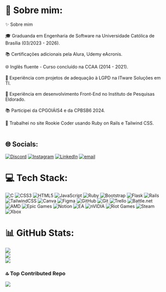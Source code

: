 # 💫 Sobre mim:
✨ Sobre mim<br><br>🎓 Graduanda em Engenharia de Software na Universidade Católica de Brasília (03/2023 - 2026).<br><br>📚 Certificações adicionais pela Alura, Udemy eAcronis.<br><br>🌐 Inglês fluente - Curso concluído na CCAA (2014 - 2021).<br><br>💼 Experiência com projetos de adequação à LGPD na ITware Soluções em TI.<br><br>💼 Experiência em desenvolvimento Front-End no Instituto de Pesquisas Eldorado.<br><br>📚 Participei da CPGOIÁIS4 e da CPBSB6 2024.<br><br>🚀 Trabalhei no site Rookie Coder usando Ruby on Rails e Tailwind CSS.<br><br>


## 🌐 Socials:
[![Discord](https://img.shields.io/badge/Discord-%237289DA.svg?logo=discord&logoColor=white)](https://discord.gg/aninhaww) [![Instagram](https://img.shields.io/badge/Instagram-%23E4405F.svg?logo=Instagram&logoColor=white)](https://instagram.com/ana.lurm) [![LinkedIn](https://img.shields.io/badge/LinkedIn-%230077B5.svg?logo=linkedin&logoColor=white)](https://linkedin.com/in/ana-luiza-rodrigues-machado) [![email](https://img.shields.io/badge/Email-D14836?logo=gmail&logoColor=white)](mailto:anarmachadolu@gmail.com) 

# 💻 Tech Stack:
![C](https://img.shields.io/badge/c-%2300599C.svg?style=flat-square&logo=c&logoColor=white) ![CSS3](https://img.shields.io/badge/css3-%231572B6.svg?style=flat-square&logo=css3&logoColor=white) ![HTML5](https://img.shields.io/badge/html5-%23E34F26.svg?style=flat-square&logo=html5&logoColor=white) ![JavaScript](https://img.shields.io/badge/javascript-%23323330.svg?style=flat-square&logo=javascript&logoColor=%23F7DF1E) ![Ruby](https://img.shields.io/badge/ruby-%23CC342D.svg?style=flat-square&logo=ruby&logoColor=white) ![Bootstrap](https://img.shields.io/badge/bootstrap-%238511FA.svg?style=flat-square&logo=bootstrap&logoColor=white) ![Flask](https://img.shields.io/badge/flask-%23000.svg?style=flat-square&logo=flask&logoColor=white) ![Rails](https://img.shields.io/badge/rails-%23CC0000.svg?style=flat-square&logo=ruby-on-rails&logoColor=white) ![TailwindCSS](https://img.shields.io/badge/tailwindcss-%2338B2AC.svg?style=flat-square&logo=tailwind-css&logoColor=white) ![Canva](https://img.shields.io/badge/Canva-%2300C4CC.svg?style=flat-square&logo=Canva&logoColor=white) ![Figma](https://img.shields.io/badge/figma-%23F24E1E.svg?style=flat-square&logo=figma&logoColor=white) ![GitHub](https://img.shields.io/badge/github-%23121011.svg?style=flat-square&logo=github&logoColor=white) ![Git](https://img.shields.io/badge/git-%23F05033.svg?style=flat-square&logo=git&logoColor=white) ![Trello](https://img.shields.io/badge/Trello-%23026AA7.svg?style=flat-square&logo=Trello&logoColor=white) ![Battle.net](https://img.shields.io/badge/battle.net-%2300AEFF.svg?style=flat-square&logo=battle.net&logoColor=white) ![AMD](https://img.shields.io/badge/AMD-%23000000.svg?style=flat-square&logo=amd&logoColor=white) ![Epic Games](https://img.shields.io/badge/epicgames-%23313131.svg?style=flat-square&logo=epicgames&logoColor=white) ![Notion](https://img.shields.io/badge/Notion-%23000000.svg?style=flat-square&logo=notion&logoColor=white) ![EA](https://img.shields.io/badge/ea-%23000000.svg?style=flat-square&logo=ea&logoColor=white) ![nVIDIA](https://img.shields.io/badge/nVIDIA-%2376B900.svg?style=flat-square&logo=nVIDIA&logoColor=white) ![Riot Games](https://img.shields.io/badge/riotgames-D32936.svg?style=flat-square&logo=riotgames&logoColor=white) ![Steam](https://img.shields.io/badge/steam-%23000000.svg?style=flat-square&logo=steam&logoColor=white) ![Xbox](https://img.shields.io/badge/xbox-%23107C10.svg?style=flat-square&logo=xbox&logoColor=white)
# 📊 GitHub Stats:
![](https://github-readme-stats.vercel.app/api?username=Lolita0000&theme=neon&hide_border=true&include_all_commits=true&count_private=true)<br/>
![](https://github-readme-streak-stats.herokuapp.com/?user=Lolita0000&theme=neon&hide_border=true)<br/>
![](https://github-readme-stats.vercel.app/api/top-langs/?username=Lolita0000&theme=neon&hide_border=true&include_all_commits=true&count_private=true&layout=compact)

### 🔝 Top Contributed Repo
![](https://github-contributor-stats.vercel.app/api?username=Lolita0000&limit=5&theme=neon&combine_all_yearly_contributions=true)

